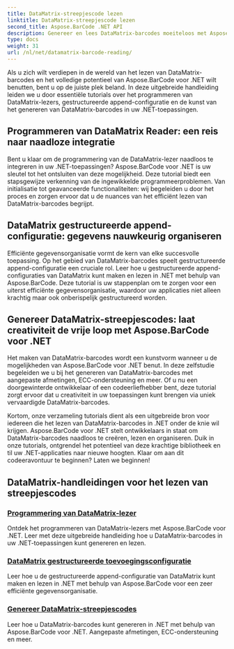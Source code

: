 ```yaml
---
title: DataMatrix-streepjescode lezen
linktitle: DataMatrix-streepjescode lezen
second_title: Aspose.BarCode .NET API
description: Genereer en lees DataMatrix-barcodes moeiteloos met Aspose.BarCode voor .NET. Duik in het programmeren van DataMatrix-lezers en de gestructureerde append-configuratie.
type: docs
weight: 31
url: /nl/net/datamatrix-barcode-reading/
---
```


Als u zich wilt verdiepen in de wereld van het lezen van DataMatrix-barcodes en het volledige potentieel van Aspose.BarCode voor .NET wilt benutten, bent u op de juiste plek beland. In deze uitgebreide handleiding leiden we u door essentiële tutorials over het programmeren van DataMatrix-lezers, gestructureerde append-configuratie en de kunst van het genereren van DataMatrix-barcodes in uw .NET-toepassingen.

## Programmeren van DataMatrix Reader: een reis naar naadloze integratie

Bent u klaar om de programmering van de DataMatrix-lezer naadloos te integreren in uw .NET-toepassingen? Aspose.BarCode voor .NET is uw sleutel tot het ontsluiten van deze mogelijkheid. Deze tutorial biedt een stapsgewijze verkenning van de ingewikkelde programmeerproblemen. Van initialisatie tot geavanceerde functionaliteiten: wij begeleiden u door het proces en zorgen ervoor dat u de nuances van het efficiënt lezen van DataMatrix-barcodes begrijpt.

## DataMatrix gestructureerde append-configuratie: gegevens nauwkeurig organiseren

Efficiënte gegevensorganisatie vormt de kern van elke succesvolle toepassing. Op het gebied van DataMatrix-barcodes speelt gestructureerde append-configuratie een cruciale rol. Leer hoe u gestructureerde append-configuraties van DataMatrix kunt maken en lezen in .NET met behulp van Aspose.BarCode. Deze tutorial is uw stappenplan om te zorgen voor een uiterst efficiënte gegevensorganisatie, waardoor uw applicaties niet alleen krachtig maar ook onberispelijk gestructureerd worden.

## Genereer DataMatrix-streepjescodes: laat creativiteit de vrije loop met Aspose.BarCode voor .NET

Het maken van DataMatrix-barcodes wordt een kunstvorm wanneer u de mogelijkheden van Aspose.BarCode voor .NET benut. In deze zelfstudie begeleiden we u bij het genereren van DataMatrix-barcodes met aangepaste afmetingen, ECC-ondersteuning en meer. Of u nu een doorgewinterde ontwikkelaar of een codeerliefhebber bent, deze tutorial zorgt ervoor dat u creativiteit in uw toepassingen kunt brengen via uniek vervaardigde DataMatrix-barcodes.

Kortom, onze verzameling tutorials dient als een uitgebreide bron voor iedereen die het lezen van DataMatrix-barcodes in .NET onder de knie wil krijgen. Aspose.BarCode voor .NET stelt ontwikkelaars in staat om DataMatrix-barcodes naadloos te creëren, lezen en organiseren. Duik in onze tutorials, ontgrendel het potentieel van deze krachtige bibliotheek en til uw .NET-applicaties naar nieuwe hoogten. Klaar om aan dit codeeravontuur te beginnen? Laten we beginnen!
## DataMatrix-handleidingen voor het lezen van streepjescodes
### [Programmering van DataMatrix-lezer](./datamatrix-reader-programming/)
Ontdek het programmeren van DataMatrix-lezers met Aspose.BarCode voor .NET. Leer met deze uitgebreide handleiding hoe u DataMatrix-barcodes in uw .NET-toepassingen kunt genereren en lezen.
### [DataMatrix gestructureerde toevoegingsconfiguratie](./datamatrix-structured-append-configuration/)
Leer hoe u de gestructureerde append-configuratie van DataMatrix kunt maken en lezen in .NET met behulp van Aspose.BarCode voor een zeer efficiënte gegevensorganisatie.
### [Genereer DataMatrix-streepjescodes](./datamatrix-versions/)
Leer hoe u DataMatrix-barcodes kunt genereren in .NET met behulp van Aspose.BarCode voor .NET. Aangepaste afmetingen, ECC-ondersteuning en meer.